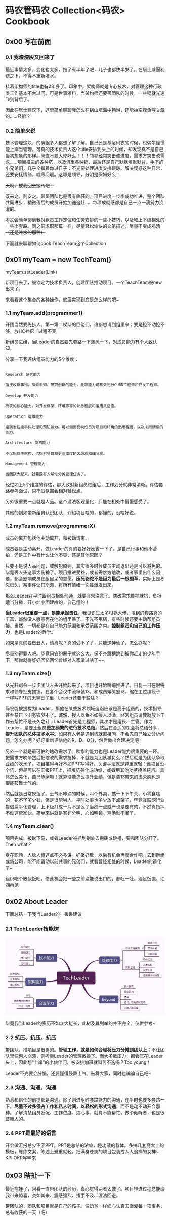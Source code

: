 # 码农管码农 Collection<码农> Cookbook

## 0x00 写在前面

### 0.1 我~~渣渣灰~~又回来了

最近事情太多，变化也太多，拖了有半年了吧，儿子也都快半岁了。在居士威逼利诱之下，不得不重新灌水。

挂着架构师的title也有2年多了。印象中，架构师就是专心技术，对管理这种行政类工作基本不太过问。可是世事难料，当架构师还要带团队的时候，一些锅就光速飞到背后了。

因此在居士建议下，这里简单聊聊我怎么在锅山坑海中畅游，还能抽空摸鱼写文章的……经验？

### 0.2 简单来说

技术管理这块，的确很多人都想了解了解。自己还是基层码农的时候，也偶尔憧憬能上岸当管理。可真的技术负责人这个title安排到头上的时候，却发现真不是自己当初想象的那样。简直不要太惨好么！！！领导经常突击催进度，需求方突击改需求……项目推进的各种坑，以及坑里各种锅，最后还是自己默默填默默背。手下的小兄弟们，几乎全指着你过日子：不光要处理进度安排跟踪、解决疑惑这种日常，还要安抚情绪，嘘寒问暖。这哪是领导，分明是保姆好么！

~~天啊，放我回去搬砖吧！~~

既来之，则安之。带带团队也是很有收获的。项目进度一步步成功推进，整个团队共同进步，稍微落后的成员开始加速追赶……每项成就感都是自己一点一滴努力浇灌的。

本文会简单聊到我对组员工作定位和任务安排的一些小技巧，以及和上下级相处的一些小套路。同之前求职那篇一样，尽量轻松愉快的文笔描述，尽量不变成鸡汤~~（还是注水的那种）~~

下面就来聊聊如何cook TeachTeam这个Collection

## 0x01 myTeam = new TechTeam()

myTeam.setLeader(Link)

新项目来了，被钦定为技术负责人，创建团队推动项目。一个TeachTeam被new出来了。

来看看这个集合的各种操作，底层实现到底是怎么样的吧~

### 1.1 myTeam.add(programmer1)

开团当然要先捞人。第一第二梯队的巨佬们，谁都想请到组里来；要是挖不动挖不够，放HC社招！过程不表

新组员进组，当Leader的自然要先套路一下熟悉一下，对成员能力有个大致认知。

分享一下我评估组员能力的5个维度：

```

Research 研究能力

指接收新事物，探索未知，研究创新的能力。此项能力可有效划分CURD工程师和开发工程师。

Develop 开发能力

码农的核心能力，对开发框架、环境等等的熟悉程度和运用灵活度。

Operation 运维能力

指突发性能事件处理和预防能力。可以侧面反映成员对项目和环境的熟悉程度，以及未雨绸缪的能力。

Architecture 架构能力

不仅指软件架构，也指对项目和更高维度的大局观和细节观。

Management 管理能力

当团队大起来，就需要有人帮忙分摊管理任务了。

```

经过如上5个维度的评估，那大致对新组员进组后，工作划分就非常清晰。评估套路参考面试，只不过氛围会相对轻松点。

另外很重要一点就是人品。这个没法客观量化，只能在相处中慢慢感受了。

其他的例如带新组员认识团队，介绍项目啥的，都懂的，没啥好说。

### 1.2 myTeam.remove(programmerX)

成员的离开包括他主动离开，和被动请离。

成员要是主动离开，做Leader的真的要好好反省一下了。是自己行事和他不合拍，还是工作中有什么让他不爽，还是其他原因？

只要不是说人品问题，或触犯原则，其实很多时候成员主动退出还是可以避免的。毕竟丢人头这事太伤神了。项目推进受挫，或者需求方瞎改，或者家里出什么问题，都会影响成员在组里呆的意愿。**压死骆驼不是因为最后一根稻草**，实际上是积怨已久，某事件让其崩溃，将所有情绪一次性爆发出来。

那么Leader在平时跟组员相处沟通，就要非常注意了。瞎改需求能挡就挡，负担适当分摊，开小灶小团建啥的，自己懂的！

**当Leader很重要一点，是能承担责任**。我见识过太多甩锅大佬，甩锅的套路真的丰富，诚然没人愿意再在他的组里呆了。不光不甩锅，有些时候还要主动帮组员接。当然，一切都是在自己能力范围和承受范围之内。**控制组员和自己的工作压力**，也是Leader的哲学。

如果是真的要做丑人，请离呢？真的受不了了，只能送神仙了，怎么办呢？

尽量别得罪人吧。毕竟码农的圈子就这么大，保不齐跳槽跳到被你赶走的少年手下，那你就得好好回忆回忆曾经对人家做过啥了~~

### 1.3 myTeam.size()

从光杆司令一步步团队人头开始起来了，项目也开始蹒跚推进了。日复一日在跟需求和领导扯皮推锅，在各个会议中流窜装13，和成员嬉笑怒骂，缩在工位编段子一样写PPT的无聊日子里，Leader还要干些啥？

码农能被提拔为Leader，那他在某些技术领域造诣应该是高于组员的，技术指导甚至亲自下田务农少不了。诚然，授人以鱼不如授人以渔，经常组员请教就放下工作去帮忙不是长久之计；Leader首先是工程师，其次才是组长、主管。作为Leader，是要比组员**更加频繁的进行技术总结**。然后在合适的机会将总结分享，**提升团队的总体技术水平**。如果有人老是遇到坑就直接问，不会先自己独立分析问题，怎么办呢？好好重新评估他的R、D、O分，然后做出合理决定吧！

另外一个就是最可怕的瞎改需求了。吹水的能力也是Leader能力很重要的一环。把需求方吹晕然后把瞎改的需求挡掉，不就是为团队减负么？然后就是为团队争取业绩的吹水了。项目推得再好不如PPT写得好。关键手法就是避重就轻：谁项目没个坑，但是可以在汇报PPT上，把填坑美化成功绩，或者用其他功劳掩盖挖坑。具体怎么美化，自己琢磨嘞！就算没能怎么提升业绩，但是装13带来的虚荣感也是很能鼓舞士气的。

然后就是日常~~摸鱼~~了。士气不咋滴的时候，叫个外卖，搞一下下午茶、小零食啥的，花不了多少钱，但是很能哄人。平时处事也多少放下点架子，毕竟互联网行业提倡扁平化管理，上下级打成一片不是么？当然一点威严也是要有的，不然真指挥不动这帮家伙。简单来讲就是赏罚分明，心如明镜。鸡汤就不灌了。

### 1.4 myTeam.clear()

项目完成、被砍下马，或者Leader被抓到别处去搬砖或跳槽，要和团队分开了。Then what？

身在职场，人脉人缘这点不必多讲。好聚好散，以后有机会再度合作吧。去到新组或新公司，能不能请动以前共事的兄弟们，就看曾经相处的时候，Leader的造化了~

组织吃个散伙饭吧，借此机会把一些之前没能说出口的，都吐一吐。酒足饭饱，江湖再见

## 0x02 About Leader

下面总结一下我当Leader的一丢丢建议

### 2.1 TechLeader技能树

![](../resources/tech-leader-skills.jpg)

毕竟我当Leader的资历不如众大佬长，此树及其列举的并不完全，仅供参考~

### 2.2 抗压、抗压、抗压

带团队，推项目是很累的。**管理工作，就是如何合理将压力分摊到团队上**；不让团队里任何人崩溃，则考量Leader的管理微操了。而大多数压力，都会压在Leader头上，因此想“上岸”的小伙伴们，被安排加班就叫苦不迭吗？Too young！

Leader不光要会分锅，还要懂得鼓舞士气。鼓舞大家，同时也骗骗自己吧~

### 2.3 沟通、沟通、沟通

熟悉和信任的前提都是沟通。除了刚进组时套路能力的沟通，在平时也要多套路一下。**尽量不过多侵占工作和私人时间，以轻松的形式沟通**，而不是动不动开会那种。了解清楚组员近况、工作进度、烦心事。就算不能帮忙，做个倾听者，也是很鼓舞人的。

### 2.4 PPT是最好的语言

开会做汇报总少不了PPT。PPT是总结的浓缩，是功绩的载体。多搞几套高大上的模板，练练文案，陈述上避重就轻，把满身苍夷的项目包装成人人追捧的女神~ ~~KPI OKR哗哗来~~

## 0x03 瞎扯一下

最近抱娃了，回看一直带团队的经历，真心觉得两者太像了。项目推进过程总能给我带来惊喜，突如其来、震感强烈、措手不及、没法回避。

带团队的，团队和项目就是自己的孩子。像奶爸一样细心认真去浇灌每一项事务，总有收获的一天（吧）